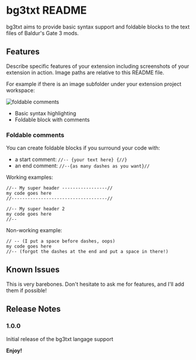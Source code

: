 # bg3txt README

bg3txt aims to provide basic syntax support and foldable blocks to the text files of Baldur's Gate 3 mods.

## Features



Describe specific features of your extension including screenshots of your extension in action. Image paths are relative to this README file.

For example if there is an image subfolder under your extension project workspace:

![foldable comments](./docs/showcase.gif)

- Basic syntax highlighting
- Foldable block with comments

### Foldable comments

You can create foldable blocks if you surround your code with:
- a start comment: `//-- {your text here} {//}`
- an end comment: `//--{as many dashes as you want}//`

Working examples:
```
//-- My super header -----------------//
my code goes here
//------------------------------------//

//-- My super header 2
my code goes here
//--
```

Non-working example:
```
// -- (I put a space before dashes, oops)
my code goes here
//-- (forgot the dashes at the end and put a space in there!)
```


## Known Issues

This is very barebones. Don't hesitate to ask me for features, and I'll add them if possible!

## Release Notes


### 1.0.0

Initial release of the bg3txt langage support

**Enjoy!**